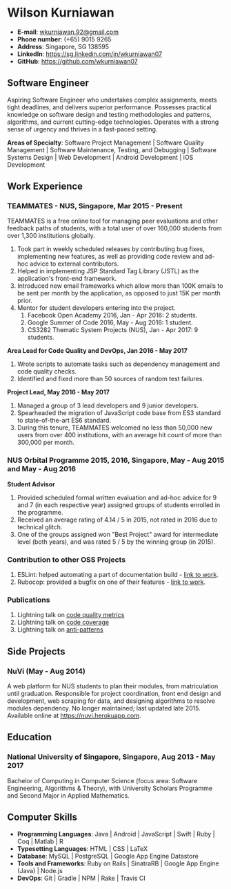 # Wilson Kurniawan

* **E-mail**: wkurniawan.92@gmail.com
* **Phone number**: (+65) 9015 9265
* **Address**: Singapore, SG 138595
* **LinkedIn**: https://sg.linkedin.com/in/wkurniawan07
* **GitHub**: https://github.com/wkurniawan07

## Software Engineer

Aspiring Software Engineer who undertakes complex assignments, meets tight deadlines, and delivers superior performance. Possesses practical knowledge on software design and testing methodologies and patterns, algorithms, and current cutting-edge technologies. Operates with a strong sense of urgency and thrives in a fast-paced setting.

**Areas of Specialty**:
Software Project Management | Software Quality Management | Software Maintenance, Testing, and Debugging |
Software Systems Design | Web Development | Android Development | iOS Development

## Work Experience

### TEAMMATES - NUS, Singapore, Mar 2015 - Present

TEAMMATES is a free online tool for managing peer evaluations and other feedback paths of students, with a total user of over 160,000 students from over 1,300 institutions globally.

1. Took part in weekly scheduled releases by contributing bug fixes, implementing new features, as well as providing code review and ad-hoc advice to external contributors.
1. Helped in implementing JSP Standard Tag Library (JSTL) as the application's front-end framework.
1. Introduced new email frameworks which allow more than 100K emails to be sent per month by the application, as opposed to just 15K per month prior.
1. Mentor for student developers entering into the project.
   1. Facebook Open Academy 2016, Jan - Apr 2016: 2 students.
   1. Google Summer of Code 2016, May - Aug 2016: 1 student.
   1. CS3282 Thematic System Projects (NUS), Jan - Apr 2017: 9 students.

**Area Lead for Code Quality and DevOps, Jan 2016 - May 2017**

1. Wrote scripts to automate tasks such as dependency management and code quality checks.
1. Identified and fixed more than 50 sources of random test failures.

**Project Lead, May 2016 - May 2017**

1. Managed a group of 3 lead developers and 9 junior developers.
1. Spearheaded the migration of JavaScript code base from ES3 standard to state-of-the-art ES6 standard.
1. During this tenure, TEAMMATES welcomed no less than 50,000 new users from over 400 institutions, with an average hit count of more than 300,000 per month.

### NUS Orbital Programme 2015, 2016, Singapore, May - Aug 2015 and May - Aug 2016

**Student Advisor**

1. Provided scheduled formal written evaluation and ad-hoc advice for 9 and 7 (in each respective year) assigned groups of students enrolled in the programme.
1. Received an average rating of 4.14 / 5 in 2015, not rated in 2016 due to technical glitch.
1. One of the groups assigned won "Best Project" award for intermediate level (both years), and was rated 5 / 5 by the winning group (in 2015).

### Contribution to other OSS Projects

1. ESLint: helped automating a part of documentation build - [link to work](https://github.com/eslint/eslint/pull/8127).
1. Rubocop: provided a bugfix on one of their features - [link to work](https://github.com/bbatsov/rubocop/pull/4069).

### Publications

1. Lightning talk on [code quality metrics](https://github.com/nus-oss/lightningtalks/issues/20)
1. Lightning talk on [code coverage](https://github.com/nus-oss/lightningtalks/issues/25)
1. Lightning talk on [anti-patterns](https://github.com/nus-oss/lightningtalks/issues/46)

## Side Projects

### NuVi (May - Aug 2014)

A web platform for NUS students to plan their modules, from matriculation until graduation. Responsible for project coordination, front end design and development, web scraping for data, and designing algorithms to resolve modules dependency. No longer maintained; last updated late 2015. Available online at https://nuvi.herokuapp.com.

## Education

### National University of Singapore, Singapore, Aug 2013 - May 2017

Bachelor of Computing in Computer Science (focus area: Software Engineering, Algorithms & Theory), with University Scholars Programme and Second Major in Applied Mathematics.

## Computer Skills

* **Programming Languages**: Java | Android | JavaScript | Swift | Ruby | Coq | Matlab | R
* **Typesetting Languages**: HTML | CSS | LaTeX
* **Database**: MySQL | PostgreSQL | Google App Engine Datastore
* **Tools and Frameworks**: Ruby on Rails | SinatraRB | Google App Engine (Java) | Node.js
* **DevOps**: Git | Gradle | NPM | Rake | Travis CI
